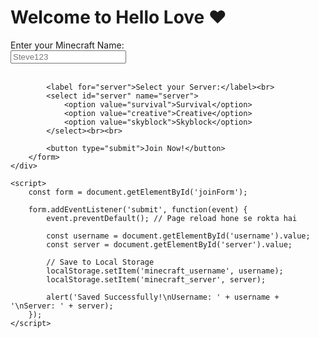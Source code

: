 <!DOCTYPE html>
<html lang="en">
<head>
    <meta charset="UTF-8">
    <meta name="viewport" content="width=device-width, initial-scale=1.0">
    <title>Hello Love - Minecraft Panel</title>
    <link rel="stylesheet" href="gp.css">
</head>
<body>
    <div class="container">
        <h1>Welcome to Hello Love ❤️</h1>
        <form id="joinForm">
            <label for="username">Enter your Minecraft Name:</label><br>
            <input type="text" id="username" name="username" placeholder="Steve123" required><br><br>
            
            <label for="server">Select your Server:</label><br>
            <select id="server" name="server">
                <option value="survival">Survival</option>
                <option value="creative">Creative</option>
                <option value="skyblock">Skyblock</option>
            </select><br><br>
            
            <button type="submit">Join Now!</button>
        </form>
    </div>

    <script>
        const form = document.getElementById('joinForm');

        form.addEventListener('submit', function(event) {
            event.preventDefault(); // Page reload hone se rokta hai

            const username = document.getElementById('username').value;
            const server = document.getElementById('server').value;

            // Save to Local Storage
            localStorage.setItem('minecraft_username', username);
            localStorage.setItem('minecraft_server', server);

            alert('Saved Successfully!\nUsername: ' + username + '\nServer: ' + server);
        });
    </script>
</body>
</html>
